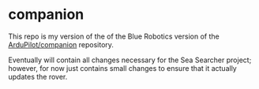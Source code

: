 # companion

This repo is my version of the of the Blue Robotics version of the [ArduPilot/companion](https://github.com/ArduPilot/companion) repository.

Eventually will contain all changes necessary for the Sea Searcher project; however, for now just contains small changes to ensure that it actually updates the rover.